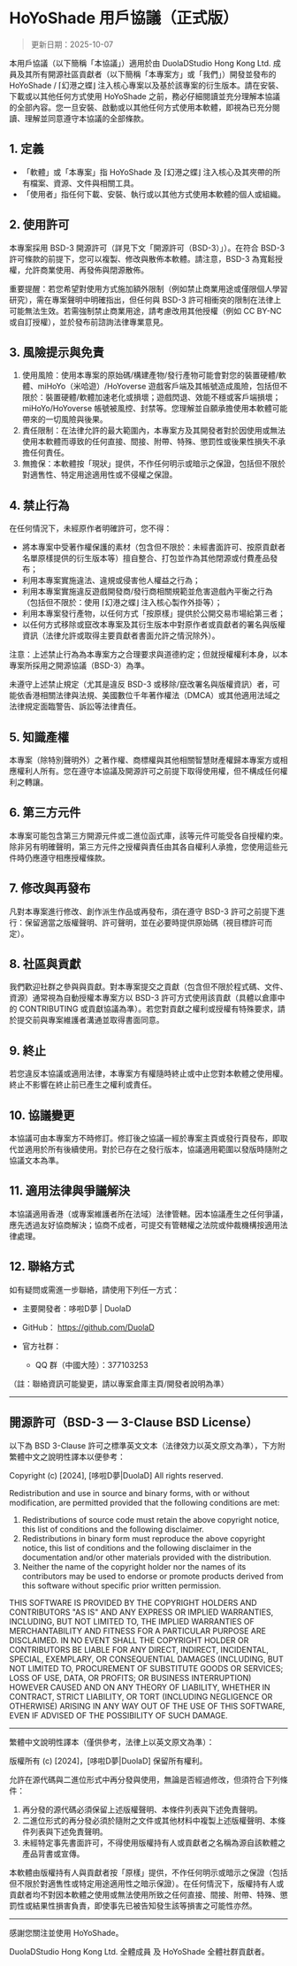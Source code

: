 # HoYoShade 用戶協議（正式版）

> 更新日期：2025-10-07

本用戶協議（以下簡稱「本協議」）適用於由 DuolaDStudio Hong Kong Ltd. 成員及其所有開源社區貢獻者（以下簡稱「本專案方」或「我們」）開發並發布的 HoYoShade / ⌈幻港之蝶⌋ 注入核心專案以及基於該專案的衍生版本。請在安裝、下載或以其他任何方式使用 HoYoShade 之前，務必仔細閱讀並充分理解本協議的全部內容。您一旦安裝、啟動或以其他任何方式使用本軟體，即視為已充分閱讀、理解並同意遵守本協議的全部條款。

## 1. 定義

- 「軟體」或「本專案」指 HoYoShade 及 ⌈幻港之蝶⌋ 注入核心及其夾帶的所有檔案、資源、文件與相關工具。
- 「使用者」指任何下載、安裝、執行或以其他方式使用本軟體的個人或組織。

## 2. 使用許可

本專案採用 BSD-3 開源許可（詳見下文「開源許可（BSD-3）」）。在符合 BSD-3 許可條款的前提下，您可以複製、修改與散佈本軟體。請注意，BSD-3 為寬鬆授權，允許商業使用、再發佈與閉源散佈。

重要提醒：若您希望對使用方式施加額外限制（例如禁止商業用途或僅限個人學習研究），需在專案聲明中明確指出，但任何與 BSD-3 許可相衝突的限制在法律上可能無法生效。若需強制禁止商業用途，請考慮改用其他授權（例如 CC BY-NC 或自訂授權），並於發布前諮詢法律專業意見。

## 3. 風險提示與免責

1. 使用風險：使用本專案的原始碼/構建產物/發行產物可能會對您的裝置硬體/軟體、miHoYo（米哈遊）/HoYoverse 遊戲客戶端及其帳號造成風險，包括但不限於：裝置硬體/軟體加速老化或損壞；遊戲閃退、效能不穩或客戶端損壞；miHoYo/HoYoverse 帳號被風控、封禁等。您理解並自願承擔使用本軟體可能帶來的一切風險與後果。
2. 責任限制：在法律允許的最大範圍內，本專案方及其開發者對於因使用或無法使用本軟體而導致的任何直接、間接、附帶、特殊、懲罰性或後果性損失不承擔任何責任。
3. 無擔保：本軟體按「現狀」提供，不作任何明示或暗示之保證，包括但不限於對適售性、特定用途適用性或不侵權之保證。

## 4. 禁止行為

在任何情況下，未經原作者明確許可，您不得：

- 將本專案中受著作權保護的素材（包含但不限於：未經書面許可、按原貢獻者名單原樣提供的衍生版本等）擅自整合、打包並作為其他閉源或付費產品發布；
- 利用本專案實施違法、違規或侵害他人權益之行為；
- 利用本專案實施違反遊戲開發商/發行商相關規範並危害遊戲內平衡之行為（包括但不限於：使用 ⌈幻港之蝶⌋ 注入核心製作外掛等）；
- 利用本專案發行產物，以任何方式「按原樣」提供於公開交易市場給第三者；
- 以任何方式移除或竄改本專案及其衍生版本中對原作者或貢獻者的署名與版權資訊（法律允許或取得主要貢獻者書面允許之情況除外）。

注意：上述禁止行為為本專案方之合理要求與道德約定；但就授權權利本身，以本專案所採用之開源協議（BSD-3）為準。

未遵守上述禁止規定（尤其是違反 BSD-3 或移除/竄改署名與版權資訊）者，可能依香港相關法律與法規、美國數位千年著作權法（DMCA）或其他適用法域之法律規定面臨警告、訴訟等法律責任。

## 5. 知識產權

本專案（除特別聲明外）之著作權、商標權與其他相關智慧財產權歸本專案方或相應權利人所有。您在遵守本協議及開源許可之前提下取得使用權，但不構成任何權利之轉讓。

## 6. 第三方元件

本專案可能包含第三方開源元件或二進位函式庫，該等元件可能受各自授權約束。除非另有明確聲明，第三方元件之授權與責任由其各自權利人承擔，您使用這些元件時仍應遵守相應授權條款。

## 7. 修改與再發布

凡對本專案進行修改、創作派生作品或再發布，須在遵守 BSD-3 許可之前提下進行：保留適當之版權聲明、許可聲明，並在必要時提供原始碼（視目標許可而定）。

## 8. 社區與貢獻

我們歡迎社群之參與與貢獻。對本專案提交之貢獻（包含但不限於程式碼、文件、資源）通常視為自動授權本專案方以 BSD-3 許可方式使用該貢獻（具體以倉庫中的 CONTRIBUTING 或貢獻協議為準）。若您對貢獻之權利或授權有特殊要求，請於提交前與專案維護者溝通並取得書面同意。

## 9. 終止

若您違反本協議或適用法律，本專案方有權隨時終止或中止您對本軟體之使用權。終止不影響在終止前已產生之權利或責任。

## 10. 協議變更

本協議可由本專案方不時修訂。修訂後之協議一經於專案主頁或發行頁發布，即取代並適用於所有後續使用。對於已存在之發行版本，協議適用範圍以發版時隨附之協議文本為準。

## 11. 適用法律與爭議解決

本協議適用香港（或專案維護者所在法域）法律管轄。因本協議產生之任何爭議，應先透過友好協商解決；協商不成者，可提交有管轄權之法院或仲裁機構按適用法律處理。

## 12. 聯絡方式

如有疑問或需進一步聯絡，請使用下列任一方式：

- 主要開發者：哆啦D夢 | DuolaD
- GitHub： https://github.com/DuolaD

- 官方社群：
  - QQ 群（中國大陸）：377103253

（註：聯絡資訊可能變更，請以專案倉庫主頁/開發者說明為準）

---

## 開源許可（BSD-3 — 3-Clause BSD License）

以下為 BSD 3-Clause 許可之標準英文文本（法律效力以英文原文為準），下方附繁體中文之說明性譯本以便參考：

Copyright (c) [2024], [哆啦D夢|DuolaD]
All rights reserved.

Redistribution and use in source and binary forms, with or without modification, are permitted provided that the following conditions are met:

1. Redistributions of source code must retain the above copyright notice, this list of conditions and the following disclaimer.
2. Redistributions in binary form must reproduce the above copyright notice, this list of conditions and the following disclaimer in the documentation and/or other materials provided with the distribution.
3. Neither the name of the copyright holder nor the names of its contributors may be used to endorse or promote products derived from this software without specific prior written permission.

THIS SOFTWARE IS PROVIDED BY THE COPYRIGHT HOLDERS AND CONTRIBUTORS "AS IS" AND ANY EXPRESS OR IMPLIED WARRANTIES, INCLUDING, BUT NOT LIMITED TO, THE IMPLIED WARRANTIES OF MERCHANTABILITY AND FITNESS FOR A PARTICULAR PURPOSE ARE DISCLAIMED. IN NO EVENT SHALL THE COPYRIGHT HOLDER OR CONTRIBUTORS BE LIABLE FOR ANY DIRECT, INDIRECT, INCIDENTAL, SPECIAL, EXEMPLARY, OR CONSEQUENTIAL DAMAGES (INCLUDING, BUT NOT LIMITED TO, PROCUREMENT OF SUBSTITUTE GOODS OR SERVICES; LOSS OF USE, DATA, OR PROFITS; OR BUSINESS INTERRUPTION) HOWEVER CAUSED AND ON ANY THEORY OF LIABILITY, WHETHER IN CONTRACT, STRICT LIABILITY, OR TORT (INCLUDING NEGLIGENCE OR OTHERWISE) ARISING IN ANY WAY OUT OF THE USE OF THIS SOFTWARE, EVEN IF ADVISED OF THE POSSIBILITY OF SUCH DAMAGE.

---

繁體中文說明性譯本（僅供參考，法律上以英文原文為準）：

版權所有 (c) [2024]，[哆啦D夢|DuolaD]
保留所有權利。

允許在源代碼與二進位形式中再分發與使用，無論是否經過修改，但須符合下列條件：

1. 再分發的源代碼必須保留上述版權聲明、本條件列表與下述免責聲明。
2. 二進位形式的再分發必須於隨附之文件或其他材料中複製上述版權聲明、本條件列表與下述免責聲明。
3. 未經特定事先書面許可，不得使用版權持有人或貢獻者之名稱為源自該軟體之產品背書或宣傳。

本軟體由版權持有人與貢獻者按「原樣」提供，不作任何明示或暗示之保證（包括但不限於對適售性或特定用途適用性之暗示保證）。在任何情況下，版權持有人或貢獻者均不對因本軟體之使用或無法使用所致之任何直接、間接、附帶、特殊、懲罰性或結果性損害負責，即使事先已被告知發生該等損害之可能性亦然。

---

感謝您關注並使用 HoYoShade。

DuolaDStudio Hong Kong Ltd. 全體成員 及 HoYoShade 全體社群貢獻者。


